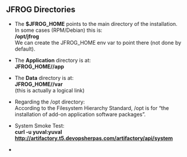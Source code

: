
## JFROG Directories

- The **$JFROG_HOME** points to the main directory of the installation.  
In some cases (RPM/Debian) this is:  
**/opt/jfrog**  
We can create the JFROG_HOME env var to point there (not done by default).
- The **Application** directory is at:  
**JFROG_HOME/<product>/app**
- The **Data** directory is at:  
**JFROG_HOME/<product>/var**  
(this is actually a logical link)
- Regarding the /opt directory:  
According to the Filesystem Hierarchy Standard, /opt is for “the installation of add-on application software packages”.

- System Smoke Test:  
**curl -u yuval:yuval http://artifactory.t5.devopsherpas.com/artifactory/api/system**
- 